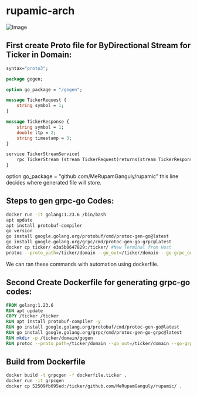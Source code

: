 # rupamic-arch

![Image](https://github.com/user-attachments/assets/0579375e-e9ac-442a-90fd-2a515db575f4)

## First create Proto file for ByDirectional Stream for Ticker in Domain:

```proto
syntax="proto3";

package gogen;

option go_package = "/gogen";

message TickerRequest {
    string symbol = 1;
}

message TickerResponse {
    string symbol = 1;
    double ltp = 2;
    string timestamp = 3; 
}

service TickerStreamService{
    rpc TickerStream (stream TickerRequest)returns(stream TickerResponse);
}
```
option go_package = "github.com/MeRupamGanguly/rupamic"  this line decides where generated file will store.

## Steps to gen grpc-go Codes:
```bash
docker run -it golang:1.23.6 /bin/bash
apt update
apt install protobuf-compiler
go version
go install google.golang.org/protobuf/cmd/protoc-gen-go@latest
go install google.golang.org/grpc/cmd/protoc-gen-go-grpc@latest
docker cp ticker/ e3a5b0647829:/ticker/ #New Terminal from Host
protoc --proto_path=/ticker/domain --go_out=/ticker/domain --go-grpc_out=/ticker/domain /ticker/domain/ticker.proto
```
We can ran these commands with automation using dockerfile.

## Second Create Dockerfile for generating grpc-go codes:

```dockerfile
FROM golang:1.23.6
RUN apt update
COPY /ticker /ticker
RUN apt install protobuf-compiler -y
RUN go install google.golang.org/protobuf/cmd/protoc-gen-go@latest
RUN go install google.golang.org/grpc/cmd/protoc-gen-go-grpc@latest
RUN mkdir -p /ticker/domain/gogen
RUN protoc --proto_path=/ticker/domain --go_out=/ticker/domain --go-grpc_out=/ticker/domain /ticker/domain/ticker.proto

```
## Build from Dockerfile
```bash
docker build -t grpcgen -f dockerfile.ticker .
docker run -it grpcgen
docker cp 52509fb095ed:/ticker/github.com/MeRupamGanguly/rupamic/ .
```
